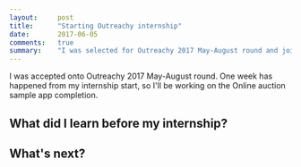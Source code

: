 ```yaml
---
layout:     post
title:      "Starting Outreachy internship"
date:       2017-06-05
comments:   true
summary:    "I was selected for Outreachy 2017 May-August round and joined to Lagom team"
---
```


I was accepted onto Outreachy 2017 May-August round. One week has happened from my internship start, so I'll be working on the Online auction sample app completion.

## What did I learn before my internship?



## What's next?
